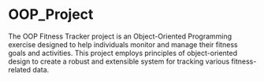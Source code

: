 # OOP_Project
The OOP Fitness Tracker project is an Object-Oriented Programming exercise designed to help individuals monitor and manage their fitness goals and activities. This project employs principles of object-oriented design to create a robust and extensible system for tracking various fitness-related data.
